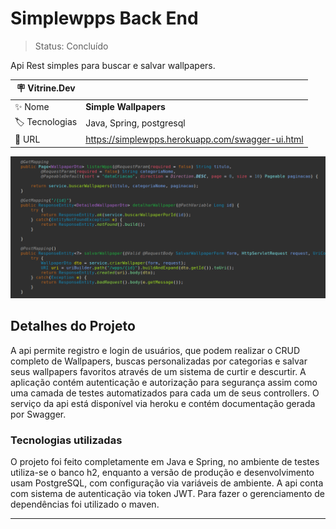 # Simplewpps Back End

> Status: Concluído

Api Rest simples para buscar e salvar wallpapers.

| :placard: Vitrine.Dev |     |
| -------------  | --- |
| :sparkles: Nome        | **Simple Wallpapers**
| :label: Tecnologias | Java, Spring, postgresql
| :rocket: URL         | https://simplewpps.herokuapp.com/swagger-ui.html

![](https://github.com/BrenoMorim/simplewpps-back-end/blob/main/imagem-do-projeto.png?raw=true#vitrinedev)

## Detalhes do Projeto

A api permite registro e login de usuários, que podem realizar o CRUD completo de Wallpapers, buscas personalizadas por categorias e salvar seus wallpapers favoritos através de um sistema de curtir e descurtir. A aplicação contém autenticação e autorização para segurança assim como uma camada de testes automatizados para cada um de seus controllers. O serviço da api está disponível via heroku e contém documentação gerada por Swagger.

### Tecnologias utilizadas

O projeto foi feito completamente em Java e Spring, no ambiente de testes utiliza-se o banco h2, enquanto a versão de produção e desenvolvimento usam PostgreSQL, com configuração via variáveis de ambiente. A api conta com sistema de autenticação via token JWT. Para fazer o gerenciamento de dependências foi utilizado o maven.

---
